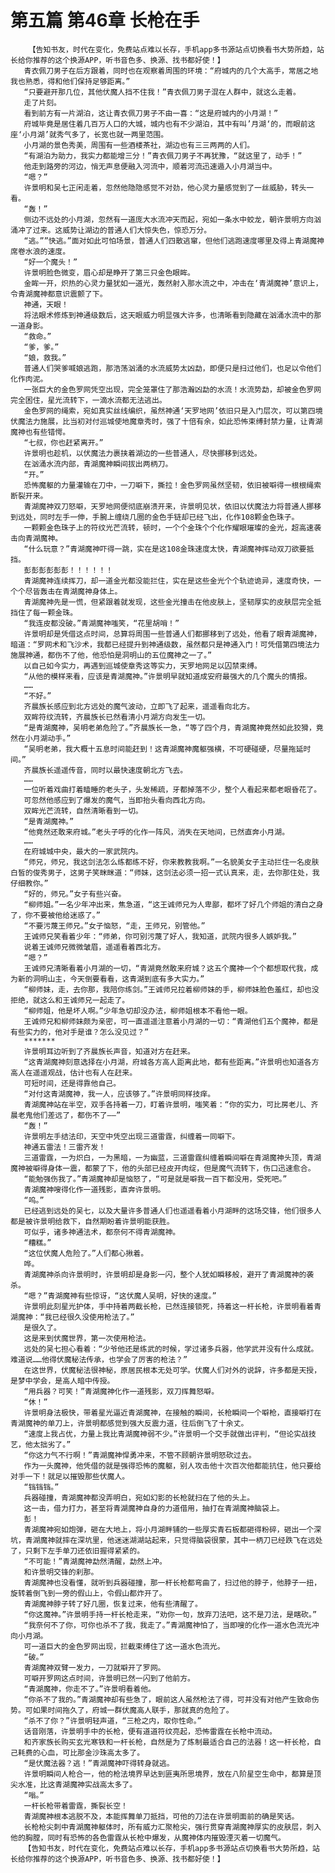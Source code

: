 # 第五篇 第46章 长枪在手
        【告知书友，时代在变化，免费站点难以长存，手机app多书源站点切换看书大势所趋，站长给你推荐的这个换源APP，听书音色多、换源、找书都好使！】
       青衣佩刀男子在后方跟着，同时也在观察着周围的环境：“府城内的几个大高手，常居之地我也熟悉，得和他们保持足够距离。”
       “只要避开那几位，其他伏魔人挡不住我！”青衣佩刀男子混在人群中，就这么走着。
       走了片刻。
       看到前方有一片湖泊，这让青衣佩刀男子不由一喜：“这是府城内的小月湖！”
       府城毕竟是居住着几百万人口的大城，城内也有不少湖泊，其中有叫’月湖‘的，而眼前这座‘小月湖’就秀气多了，长宽也就一两里范围。
       小月湖的景色秀美，周围有一些酒楼茶社，湖边也有三三两两的人们。
       “有湖泊为助力，我实力都能增三分！”青衣佩刀男子不再犹豫，“就这里了，动手！”
       他走到路旁的河边，悄无声息便融入河流中，顺着河流迅速遁入小月湖当中。
       “嗯？”
       许景明和吴七正闲走着，忽然他隐隐感觉不对劲，他心灵力量感觉到了一丝威胁，转头一看。
       “轰！”
       侧边不远处的小月湖，忽然有一道庞大水流冲天而起，宛如一条水中蛟龙，朝许景明方向汹涌冲了过来。这威势让湖边的普通人们大惊失色，惊恐万分。
       “逃。””快逃。”面对如此可怕场景，普通人们四散逃窜，但他们逃跑速度哪里及得上青湖魔神席卷水浪的速度。
       “好一个魔头！”
       许景明脸色微变，眉心却是睁开了第三只金色眼眸。
       金眸一开，炽热的心灵力量犹如一道光，轰然射入那水流之中，冲击在‘青湖魔神’意识上，令青湖魔神都意识震颤了下。
       神通，天眼！
       将法眼术修炼到神通级数后，这天眼威力明显强大许多，也清晰看到隐藏在汹涌水流中的那一道身影。
       “救命。”
       “爹，爹。”
       “娘，救我。”
       普通人们哭爹喊娘逃跑，那浩荡汹涌的水流威势太凶勐，即便只是扫过他们，也足以令他们化作肉泥。
       一张巨大的金色罗网凭空出现，完全笼罩住了那浩瀚凶勐的水流！水流势勐，却被金色罗网完全困住，星光流转下，一滴水流都无法逃出。
       金色罗网的绳索，宛如真实丝线编织，虽然神通‘天罗地网’依旧只是入门层次，可以第四境伏魔法力施展，比当初对付巡城使地魔章秀时，强了十倍有余，如此恐怖束缚封禁力量，让青湖魔神也有些错愕。
       “七叔，你也赶紧离开。”
       许景明也趁机，以伏魔法力裹挟着湖边的一些普通人，尽快挪移到远处。
       在汹涌水流内部，青湖魔神瞬间拔出两柄刀。
       “开。”
       恐怖魔躯的力量灌输在刀中，一刀噼下，撕拉！金色罗网虽然坚韧，依旧被噼得一根根绳索断裂开来。
       青湖魔神双刀怒噼，天罗地网便彻底崩溃开来，许景明见状，依旧以伏魔法力将普通人挪移到远处，同时左手一伸，手腕上缠绕几圈的金色手链却已经飞出，化作108颗金色珠子。
       一颗颗金色珠子上的符纹光芒流转，顿时，一个个金珠个个化作耀眼璀璨的金光，超高速袭击向青湖魔神。
       “什么玩意？”青湖魔神吓得一跳，实在是这108金珠速度太快，青湖魔神挥动双刀欲要抵挡。
       彭彭彭彭彭彭！！！！！！
       青湖魔神连续挥刀，却一道金光都没能拦住，实在是这些金光个个轨迹诡异，速度奇快，一个个尽皆轰击在青湖魔神身体上。
       青湖魔神先是一慌，但紧跟着就发现，这些金光撞击在他皮肤上，坚韧厚实的皮肤层完全抵挡住了每一颗金珠。
       “我连皮都没破。”青湖魔神嗤笑，“花里胡哨！”
       许景明却是凭借这点时间，总算将周围一些普通人们都挪移到了远处，他看了眼青湖魔神，暗道：“罗网术和飞沙术，我都已经提升到神通级数，虽然都只是神通入门！可凭借第四境法力施展神通，都伤不了他，他恐怕是洞明山的五位魔神之一了。”
       以自己如今实力，再遇到巡城使章秀这等实力，天罗地网足以囚禁束缚。
       “从他的模样来看，应该是青湖魔神。”许景明早就知道成安府最强大的几个魔头的情报。
       ……
       “不好。”
       齐晨族长感应到北方远处的魔气波动，立即飞了起来，遥遥看向北方。
       双眸符纹流转，齐晨族长已然看清小月湖方向发生一切。
       “是青湖魔神，吴明老弟危险了。”齐晨族长一急，“等了四个月，青湖魔神竟然如此狡猾，竟然在小月湖动手。”
       “吴明老弟，我大概十五息时间能赶到！这青湖魔神魔躯强横，不可硬碰硬，尽量拖延时间。”
       齐晨族长遥遥传音，同时以最快速度朝北方飞去。
       ……
       一位听着戏曲打着瞌睡的老头子，头发稀疏，牙都掉落不少，整个人看起来都老眼昏花了。
       可忽然他感应到了爆发的魔气，当即抬头看向西北方向。
       双眸光芒流转，自然清晰看到一切。
       “是青湖魔神。”
       “他竟然还敢来府城。”老头子呼的化作一阵风，消失在天地间，已然直奔小月湖。
       ……
       在府城城中央，最大的一家武院内。
       “师兄，师兄，我这剑法怎么练都练不好，你来教教我啊。”一名貌美女子主动拦住一名皮肤白皙的俊秀男子，这男子笑眯眯道：“师妹，这剑法必须一招一式认真来，走，去你那住处，我仔细教你。”
       “好的，师兄。”女子有些兴奋。
       “柳师姐。”一名少年冲出来，焦急道，“这王诚师兄为人卑鄙，都坏了好几个师姐的清白之身了，你不要被他给迷惑了。”
       “不要污蔑王师兄。”女子恼怒，“走，王师兄，别管他。”
       王诚师兄笑看着少年：“师弟，你可别污蔑了好人，我知道，武院内很多人嫉妒我。”
       说着王诚师兄微微皱眉，遥遥看着西北方。
       “嗯？”
       王诚师兄清晰看着小月湖的一切，“青湖竟然敢来府城？这五个魔神一个个都想取代我，成为新的洞明山主，今天倒要看看，这青湖到底有多大实力。”
       “柳师妹，走，去你那，我陪你练剑。”王诚师兄拉着柳师妹的手，柳师妹脸色羞红，却也没拒绝，就这么和王诚师兄一起走了。
       “柳师姐，他是坏人啊。”少年急切却没办法，柳师姐根本不看他一眼。
       王诚师兄和柳师妹颇为亲密，可一直遥遥注意着小月湖的一切：“青湖他们五个魔神，都是有些实力的，他对手是谁？怎么没见过？”
       *******
       许景明耳边听到了齐晨族长声音，知道对方在赶来。
       “这青湖魔神刻意选择在小月湖，府城各方高人距离此地，都有些距离。”许景明也知道各方高人在遥遥观战，估计也有人在赶来。
       可短时间，还是得靠他自己。
       “对付这青湖魔神，我一人，应该够了。”许景明同样技痒。
       青湖魔神站在半空，双手各持着一刀，盯着许景明，嗤笑着：“你的实力，可比房老儿、齐晨老鬼他们差远了，都伤不了——”
       “轰！”
       许景明左手结法印，天空中凭空出现三道雷霆，纠缠着一同噼下。
       神通五雷法！三雷齐发！
       三道雷霆，一为炽白，一为黑暗，一为幽蓝，三道雷霆纠缠着瞬间噼在青湖魔神头顶，青湖魔神被噼得身体一震，都蒙了下，他的头部已经皮开肉绽，但是魔气流转下，伤口迅速愈合。
       “能勉强伤我了。”青湖魔神却是恼怒了，“可是就是噼我一百下都没用，受死吧。”
       青湖魔神嗖得化作一道残影，直奔许景明。
       “呜。”
       已经逃到远处的吴七，以及大量许多普通人们也遥遥看着小月湖畔的这场交锋，他们很多人都是被许景明给救下，自然期盼着许景明能获胜。
       可似乎，诸多神通法术，都奈何不得青湖魔神。
       “糟糕。”
       “这位伏魔人危险了。”人们都心揪着。
       哗。
       青湖魔神杀向许景明时，许景明却是身影一闪，整个人犹如瞬移般，避开了青湖魔神的袭杀。
       “嗯？”青湖魔神有些惊讶，“这伏魔人吴明，好快的速度。”
       许景明此刻星光护体，手中持着两截长枪，已然连接锁死，持着这一杆长枪，许景明看着青湖魔神：“我已经很久没使用枪法了。”
       是很久了。
       这是来到伏魔世界，第一次使用枪法。
       远处的吴七担心看着：“少爷他还是练武的时候，学过诸多兵器，他学武并没有什么成就。难道说……他得伏魔秘法传承，也学会了厉害的枪法？”
       在这世界，伏魔秘法很神秘，原居民根本无处可学。伏魔人们对外的说辞，许多都是天授，是梦中学会，是高人暗中传授。
       “用兵器？可笑！”青湖魔神化作一道残影，双刀挥舞怒噼。
       “休！”
       许景明身法极快，带着星光逼近青湖魔神，在接触的瞬间，长枪瞬间一个噼枪，直接噼打在青湖魔神的单刀上，许景明都感觉到强大反震力道，往后倒飞了十余丈。
       “速度上我占优，力量上我比青湖魔神弱不少。”许景明一个交手就做出评判，“但论实战技艺，他太拙劣了。”
       “你这力气不行啊！”青湖魔神悍勇冲来，不管不顾朝许景明怒砍过去。
       作为一头魔神，他凭借的就是强得恐怖的魔躯，别人攻击他十次百次他都能抗住，他只要给对手一下！就足以摧毁那些伏魔人。
       “铛铛铛。”
       兵器碰撞，青湖魔神都没弄明白，宛如幻影的长枪就扫在了他的头上。
       这一击，借力打力，甚至将青湖魔神自身的力道借用，抽打在青湖魔神脑袋上。
       彭！
       青湖魔神宛如炮弹，砸在大地上，将小月湖畔铺的一些厚实青石板都砸得粉碎，砸出一个深坑，青湖魔神就摔在深坑里，他迷迷湖湖站起来，只觉得脑袋很蒙，其中一柄刀已经跌飞在远处了，只剩下左手单刀还依旧握得紧紧的。
       “不可能！”青湖魔神勐然清醒，勐然上冲。
       和许景明交锋的刹那。
       青湖魔神也没看懂，就听到兵器碰撞，那一杆长枪都弯曲了，扫过他的脖子，他脖子一扭，旋转着倒飞到一旁的假山上，令假山都炸开了。
       青湖魔神脖子转了好几圈，恢复过来，他有些清醒了。
       “你这魔神。”许景明手持一杆长枪走来，“劝你一句，放弃刀法吧，这不是刀法，是瞎砍。”
       “我奈何不了你，可你也杀不了我，我走了。”青湖魔神怕了，当即嗖的化作一道水色流光冲向小月湖。
       可一道巨大的金色罗网出现，拦截束缚住了这一道水色流光。
       “破。”
       青湖魔神双臂一发力，一刀就噼开了罗网。
       可噼开罗网这点时间，许景明已然一闪到了他前方。
       “青湖魔神，你走不了。”许景明看着他。
       “你杀不了我的。”青湖魔神却有些急了，眼前这人虽然枪法了得，可并没有对他产生致命伤势。可如果时间拖久了，府城一群伏魔高人联手，那就真的危险了。
       “杀不了你？”许景明轻声道，“三枪之内，取你性命。”
       话音刚落，许景明手中的长枪，便有道道符纹亮起，恐怖雷霆在长枪中流动。
       和齐家族长购买玄光寒铁和一杆长枪，自然是为了炼制最适合自己的法器！这一杆长枪，自己耗费的心血，可比那金沙珠高太多了。
       “是伏魔法器？逃！”青湖魔神吓得转身就逃。
       许景明瞬间人枪合一，他的枪法境界早达到匪夷所思境界，放在八阶星空生命中，都算是顶尖水准，比这青湖魔神实战高太多了。
       “嗡。”
       一杆长枪带着雷霆，撕裂长空！
       青湖魔神根本逃脱不及，本能挥舞单刀抵挡，可他的刀法在许景明面前的确是笑话。
       长枪枪尖刺中青湖魔神躯体时，所有威力汇聚枪尖，强行贯穿青湖魔神厚实的皮肤层，刺入他的胸膛，同时有恐怖的各色雷霆从长枪中爆发，从魔神体内摧毁湮灭着一切魔气。
       【告知书友，时代在变化，免费站点难以长存，手机app多书源站点切换看书大势所趋，站长给你推荐的这个换源APP，听书音色多、换源、找书都好使！】